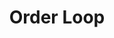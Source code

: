 ---
layout: loop
title: Order Loop
description: Order loop displays orders information.
sidebar: loop
lang: en
subnav: loop_order
uses_global_argument: true
returns_global_outputs: { countable : true, timestampable : true, versionable : false }
type: order
arguments :
    - {name: "id", description: "A single or a list of order ids.", example: "id=\"2\", id=\"1,4,7\""}
    - {name: "customer", description: "A single customer id or `current` keyword to get logged in user or `*` keyword to match all users.", example: "customer=\"2\", customer=\"current\"", default: "current"}
    - {name: "status", description: "A single or a list of order status or `*` keyword to match all", example: "status=\"*\", status=\"1,4,7\""}
    - {
      name: "order", description: "A list of values", example: "order=\"reference-reverse\"", default: "create-date-reverse",
      expected_values: [
          {name: "id",           description: "id order"},
          {name: "id-reverse",           description: "reverse id order"},
          {name: "reference",           description: "reference order"},
          {name: "reference-reverse",           description: "reverse reference order"},
          {name: "create-date",           description: "creation date order"},
          {name: "create-date-reverse",           description: "reverse creation date order"},
          {name: "company",           description: "company order"},
          {name: "company-reverse",           description: "reverse company order"},
          {name: "customer-name",           description: "customer name order"},
          {name: "customer-name-reverse",           description: "reverse customer name order"},
          {name: "status",           description: "status order"},
          {name: "status-reverse",           description: "reverse status order"}
      ]
    }

outputs :
    - {name: "$ID", description: "the order id"}
    - {name: "$REF", description: "the order reference"}
    - {name: "$CUSTOMER", description: "the order customer id ; you can use it in a <a href=\"/en/documentation/loop/customer.html\">customer loop</a>"}
    - {name: "$DELIVERY_ADDRESS", description: "the order delivery address id ; you can use it in a <a href=\"/en/documentation/loop/order_address.html\">order address loop</a>"}
    - {name: "$INVOICE_ADDRESS", description: "the order the order invoice address id ; you can use it in a <a href=\"/en/documentation/loop/order_address.html\">order address loop</a>"}
    - {name: "$CURRENCY", description: "the order currency id ; you can use it in a <a href=\"/en/documentation/loop/currency.html\">currency loop</a>"}
    - {name: "$CURRENCY_RATE", description: "the order currency rate"}
    - {name: "$TRANSACTION_REF", description: "the order transaction reference. It's usually the unique identifier shared between the e-shop and it's bank"}
    - {name: "$DELIVERY_REF", description: "the order delivery reference. It's usually use for tracking package"}
    - {name: "$INVOICE_REF", description: "the order invoice reference"}
    - {name: "$VIRTUAL", description: "the order has at least one product which is a virtual product"}
    - {name: "$POSTAGE", description: "the order postage"}
    - {name: "$PAYMENT_MODULE", description: "the order payment module id ; you can use it in a <a href=\"/en/documentation/loop/module.html\">module loop</a>"}
    - {name: "$DELIVERY_MODULE", description: "the order delivery module id ; you can use it in a <a href=\"/en/documentation/loop/module.html\">module loop</a>"}
    - {name: "$STATUS", description: "the order status ; you can use it in a <a href=\"/en/documentation/loop/order_status.html\">order status loop</a>"}
    - {name: "$LANG", description: "the order language id"}
    - {name: "$DISCOUNT", description: "the order discount"}
    - {name: "$TOTAL_TAX", description: "the order taxes amount"}
    - {name: "$TOTAL_AMOUNT", description: "the order amount without taxes"}
    - {name: "$TOTAL_TAXED_AMOUNT", description: "the order amount including taxes"}
    - {name: "$IS_PAID", description: "True is the order has been paid (whatever current status is), false otherwise"}
    - {name: "$HAS_PAID_STATUS", description: "True is the order has the 'paid' status, false otherwise"}
    - {name: "$IS_CANCELED", description: "True is the order has the 'canceled' status, false otherwise"}
    - {name: "$IS_NOT_PAID", description: "True is the order has the 'not paid' status, false otherwise"}
    - {name: "$IS_SENT", description: "True is the order has the 'sent' status, false otherwise"}
    - {name: "$IS_PROCESSING", description: "True is the order has the 'processing' status, false otherwise"}
 
---